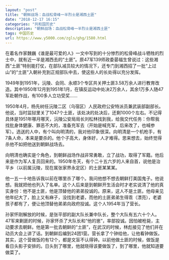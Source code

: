 ```yaml
---
layout: "post"
title: "朝鲜战场：血战松骨峰一半烈士是湘西土匪"
date: "2018-12-17 16:15"
categories: "共和国历史"
description: "朝鲜战场：血战松骨峰一半烈士是湘西土匪"
tags: 中国历史
url: https://www.y5000.com/zgls/ghg/1580.html
---
```






在着名作家魏巍《谁是最可爱的人》一文中写到的十分惨烈的松骨峰战斗牺牲的烈士中，就有近一半是湘西去的“土匪”。原47军139师政委晏福生曾说过：这些湘西“土匪”特别能打仗，在部队减员较大的情况下，还专门到湘西招了一批“上过山”的“土匪”入朝补充到正规部队中去，使这些人的长处得以充分发挥。

1949年到1951年，沅陵、会同、永顺3个专区共关押土匪3.58万余人进行教育改造。其中1950年12月到1951年1月，在镇反运动中处决2万余人，其余1万多人随47军赴朝作战，有100多人立功受奖……

1950年4月，杨先树任沅陵二区（乌宿区）人民政府公安特派员兼武装部副部长。他说，当时监狱里关了1047个土匪，该处决的处决后，还剩1000个左右。不记得具体是1951年哪月哪天，沅陵公安局局长刘松林找到我，给我交代任务：你帮我找批身体健康、罪恶不大的，准备充军去（开始是喊充军，后来改了，也喊参军）。选送的人中，有个叫向明清的，我对他印象很深。向明清是一个机枪手，有7条人命，本来是要杀的。他个子高大，身体好，人才难得。思来想去，始终觉得杀他不如把他送到朝鲜战场去。

向明清也确实是个角色，到朝鲜战场作战非常勇敢，立了战功，取得了军籍。他后来是作为军人复员回来的。1950年冬天，有个二十五六岁的人来自首，说他是治平乡（以前属沅陵，现在属张家界永定区）的土匪某某某。

他一五一十地告诉我以前在哪里杀了哪个。我问他想不想去朝鲜打美国鬼子。他说想。我就把他也列入了名单。这个人后来是到朝鲜开生活会时才老实说清了他的真实身份：他不是土匪，他是顶替他的弟弟投诚的。原来，这人不是土匪。他母亲见他年纪大了，脸上又有麻子，没找到老婆，而他的土匪弟弟生得乖（漂亮），老婆孩子都有了，便让他顶替他弟弟向政府投诚。这个人1954年当了营长。

孙家怀刚解放的时候，是张平部的副大队长兼中队长，整个大队有五六十个人。47军来剿匪的时候，孙家怀杀了大队长和“他的崽”，率部投诚。因怕被枪毙，主动要求去朝鲜。他是第一批去朝鲜的“土匪”，在武汉的时候，林彪接见了他们并在动员大会上讲了话。到朝鲜后编到24团1营。营长拿了个钟给他，让他看钟做饭。其实，这个营做饭的有12个，都是文盲不认得钟。以前他做土匪的时候，做饭是看日头影子安排的。日头到了哪里，他就晓得该要做饭了，到了哪里，他就知道要做菜了。
